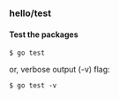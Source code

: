 ### hello/test

#### Test the packages

```
$ go test
```

or, verbose output (-v) flag:

```
$ go test -v
```